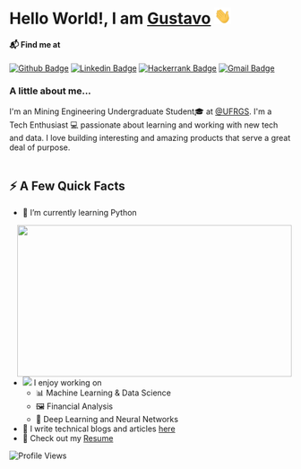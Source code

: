 <h1> Hello World!, I am <a href="https://github.com/algocompretto">Gustavo</a> <img src="https://raw.githubusercontent.com/ABSphreak/ABSphreak/master/gifs/Hi.gif" width="30px"></h1>
</h1>

#### 📬 Find me at
[![Github Badge](http://img.shields.io/badge/-Github-black?style=flat-square&logo=github&link=https://github.com/)](https://github.com/algocompretto/) 
[![Linkedin Badge](https://img.shields.io/badge/-LinkedIn-blue?style=flat-square&logo=Linkedin&logoColor=white&link=https://www.linkedin.com/in/gstvscholze/)](https://www.linkedin.com/in/gstvscholze)
[![Hackerrank Badge](https://img.shields.io/badge/-Hackerrank-2EC866?style=flat-square&logo=HackerRank&logoColor=white&link=https://www.hackerrank.com/gustavo_scholze)](https://www.hackerrank.com/gustavo_scholze)
[![Gmail Badge](https://img.shields.io/badge/-Gmail-d14836?style=flat-square&logo=Gmail&logoColor=white&link=mailto:scholzegustavo@gmail.com)](mailto:defcon.sentinal95@gmail.com)


### A little about me... 
I'm an Mining Engineering Undergraduate Student🎓  at [@UFRGS](http://www.ufrgs.br/ufrgs/inicial). I'm a Tech Enthusiast 💻 passionate about learning and working with new tech and data. I love building interesting and amazing products that serve a great deal of purpose. <br/><br/>

## ⚡️ A Few Quick Facts

- 🌱 I’m currently learning Python
<img width="490" height="270" src="https://media.giphy.com/media/9B8wYztAoe1zO/source.gif" align=right>

- <img src="https://media.giphy.com/media/WUlplcMpOCEmTGBtBW/giphy.gif" width="30">  I enjoy working on
  - 📊 Machine Learning & Data Science
  - 🖼 Financial Analysis
  - 🧠 Deep Learning and Neural Networks
- 📝 I write technical blogs and articles [here](https://www.linkedin.com/in/gstvscholze/)
- 📙 Check out my [Resume](https://github.com/algocompretto/eu_gustavo/blob/main/CV.pdf)

![Profile Views](https://komarev.com/ghpvc/?username=algocompretto)
